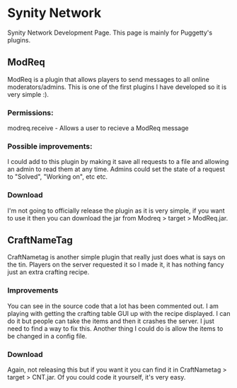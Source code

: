 # Synity Network
Synity Network Development Page. This page is mainly for Puggetty's plugins.

## ModReq
ModReq is a plugin that allows players to send messages to all online moderators/admins. This is one of the first plugins I have developed so it is very simple :).

### Permissions:
modreq.receive - Allows a user to recieve a ModReq message

### Possible improvements:
I could add to this plugin by making it save all requests to a file and allowing an admin to read them at any time. Admins could set the state of a request to "Solved", "Working on", etc etc.

### Download
I'm not going to officially release the plugin as it is very simple, if you want to use it then you can download the jar from Modreq > target > ModReq.jar.

## CraftNameTag
CraftNametag is another simple plugin that really just does what is says on the tin. Players on the server requested it so I made it, it has nothing fancy just an extra crafting recipe.

### Improvements
You can see in the source code that a lot has been commented out. I am playing with getting the crafting table GUI up with the recipe displayed. I can do it but people can take the items and then it crashes the server. I just need to find a way to fix this.
Another thing I could do is allow the items to be changed in a config file.

### Download
Again, not releasing this but if you want it you can find it in CraftNametag > target > CNT.jar.
Of you could code it yourself, it's very easy.
